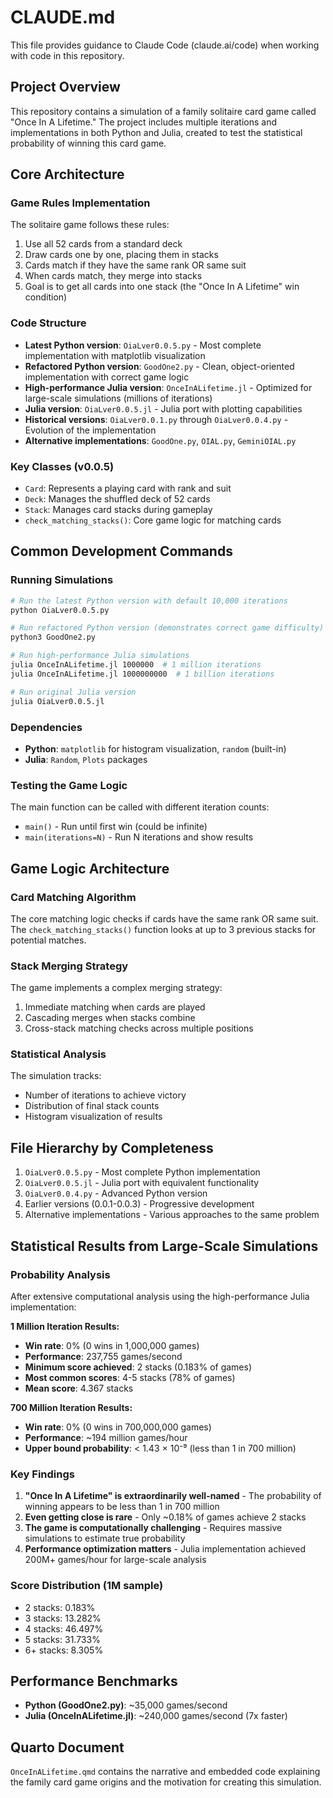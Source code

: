 # CLAUDE.md

This file provides guidance to Claude Code (claude.ai/code) when working with code in this repository.

## Project Overview

This repository contains a simulation of a family solitaire card game called "Once In A Lifetime." The project includes multiple iterations and implementations in both Python and Julia, created to test the statistical probability of winning this card game.

## Core Architecture

### Game Rules Implementation
The solitaire game follows these rules:
1. Use all 52 cards from a standard deck
2. Draw cards one by one, placing them in stacks
3. Cards match if they have the same rank OR same suit
4. When cards match, they merge into stacks
5. Goal is to get all cards into one stack (the "Once In A Lifetime" win condition)

### Code Structure
- **Latest Python version**: `OiaLver0.0.5.py` - Most complete implementation with matplotlib visualization
- **Refactored Python version**: `GoodOne2.py` - Clean, object-oriented implementation with correct game logic
- **High-performance Julia version**: `OnceInALifetime.jl` - Optimized for large-scale simulations (millions of iterations)
- **Julia version**: `OiaLver0.0.5.jl` - Julia port with plotting capabilities
- **Historical versions**: `OiaLver0.0.1.py` through `OiaLver0.0.4.py` - Evolution of the implementation
- **Alternative implementations**: `GoodOne.py`, `OIAL.py`, `GeminiOIAL.py`

### Key Classes (v0.0.5)
- `Card`: Represents a playing card with rank and suit
- `Deck`: Manages the shuffled deck of 52 cards
- `Stack`: Manages card stacks during gameplay
- `check_matching_stacks()`: Core game logic for matching cards

## Common Development Commands

### Running Simulations
```bash
# Run the latest Python version with default 10,000 iterations
python OiaLver0.0.5.py

# Run refactored Python version (demonstrates correct game difficulty)
python3 GoodOne2.py

# Run high-performance Julia simulations
julia OnceInALifetime.jl 1000000  # 1 million iterations
julia OnceInALifetime.jl 1000000000  # 1 billion iterations

# Run original Julia version
julia OiaLver0.0.5.jl
```

### Dependencies
- **Python**: `matplotlib` for histogram visualization, `random` (built-in)
- **Julia**: `Random`, `Plots` packages

### Testing the Game Logic
The main function can be called with different iteration counts:
- `main()` - Run until first win (could be infinite)
- `main(iterations=N)` - Run N iterations and show results

## Game Logic Architecture

### Card Matching Algorithm
The core matching logic checks if cards have the same rank OR same suit. The `check_matching_stacks()` function looks at up to 3 previous stacks for potential matches.

### Stack Merging Strategy
The game implements a complex merging strategy:
1. Immediate matching when cards are played
2. Cascading merges when stacks combine
3. Cross-stack matching checks across multiple positions

### Statistical Analysis
The simulation tracks:
- Number of iterations to achieve victory
- Distribution of final stack counts
- Histogram visualization of results

## File Hierarchy by Completeness
1. `OiaLver0.0.5.py` - Most complete Python implementation
2. `OiaLver0.0.5.jl` - Julia port with equivalent functionality
3. `OiaLver0.0.4.py` - Advanced Python version
4. Earlier versions (0.0.1-0.0.3) - Progressive development
5. Alternative implementations - Various approaches to the same problem

## Statistical Results from Large-Scale Simulations

### Probability Analysis
After extensive computational analysis using the high-performance Julia implementation:

**1 Million Iteration Results:**
- **Win rate**: 0% (0 wins in 1,000,000 games)
- **Performance**: 237,755 games/second
- **Minimum score achieved**: 2 stacks (0.183% of games)
- **Most common scores**: 4-5 stacks (78% of games)
- **Mean score**: 4.367 stacks

**700 Million Iteration Results:**
- **Win rate**: 0% (0 wins in 700,000,000 games)
- **Performance**: ~194 million games/hour
- **Upper bound probability**: < 1.43 × 10⁻⁹ (less than 1 in 700 million)

### Key Findings
1. **"Once In A Lifetime" is extraordinarily well-named** - The probability of winning appears to be less than 1 in 700 million
2. **Even getting close is rare** - Only ~0.18% of games achieve 2 stacks
3. **The game is computationally challenging** - Requires massive simulations to estimate true probability
4. **Performance optimization matters** - Julia implementation achieved 200M+ games/hour for large-scale analysis

### Score Distribution (1M sample)
- 2 stacks: 0.183%
- 3 stacks: 13.282% 
- 4 stacks: 46.497%
- 5 stacks: 31.733%
- 6+ stacks: 8.305%

## Performance Benchmarks
- **Python (GoodOne2.py)**: ~35,000 games/second
- **Julia (OnceInALifetime.jl)**: ~240,000 games/second (7x faster)

## Quarto Document
`OnceInALifetime.qmd` contains the narrative and embedded code explaining the family card game origins and the motivation for creating this simulation.